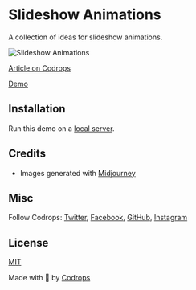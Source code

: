 # Slideshow Animations

A collection of ideas for slideshow animations.

![Slideshow Animations](https://tympanus.net/codrops/wp-content/uploads/2023/09/slideshowanimations-1.jpg)

[Article on Codrops](https://tympanus.net/codrops/?p=73708)

[Demo](http://tympanus.net/Development/SlideshowAnimations/)

## Installation

Run this demo on a [local server](https://developer.mozilla.org/en-US/docs/Learn/Common_questions/Tools_and_setup/set_up_a_local_testing_server).

## Credits

- Images generated with [Midjourney](https://midjourney.com)

## Misc

Follow Codrops: [Twitter](http://www.twitter.com/codrops), [Facebook](http://www.facebook.com/codrops), [GitHub](https://github.com/codrops), [Instagram](https://www.instagram.com/codropsss/)

## License
[MIT](LICENSE)

Made with :blue_heart:  by [Codrops](http://www.codrops.com)





